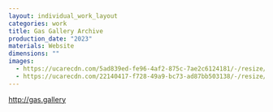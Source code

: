 ```yaml
---
layout: individual_work_layout
categories: work
title: Gas Gallery Archive
production_date: "2023"
materials: Website
dimensions: ""
images:
  - https://ucarecdn.com/5ad839ed-fe96-4af2-875c-7ae2c6124181/-/resize/2400/-/quality/lightest/-/format/auto/
  - https://ucarecdn.com/22140417-f728-49a9-bc73-ad87bb503138/-/resize/2400/-/quality/lightest/-/format/auto/
---
```

<http://gas.gallery>

